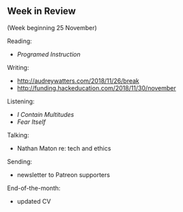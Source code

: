 ## Week in Review
(Week beginning 25 November)

Reading:
* _Programed Instruction_

Writing:
* http://audreywatters.com/2018/11/26/break
* http://funding.hackeducation.com/2018/11/30/november

Listening:
* _I Contain Multitudes_
* _Fear Itself_

Talking:
* Nathan Maton re: tech and ethics

Sending:
* newsletter to Patreon supporters

End-of-the-month:
* updated CV
